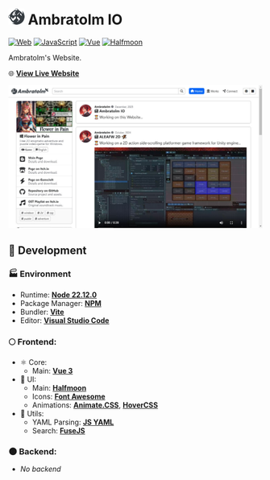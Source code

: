 # ![Icon](./icon.png?raw=true) Ambratolm IO

[![Web](https://img.shields.io/badge/Web-blue?logo=googlechrome)](https://github.com/topics/web)
[![JavaScript](https://img.shields.io/badge/JavaScript-blue?logo=javascript)](https://github.com/topics/javascript)
[![Vue](https://img.shields.io/github/package-json/dependency-version/Ambratolm/ambratolm-io/vue?logo=vue.js)](https://github.com/topics/vuejs)
[![Halfmoon](https://img.shields.io/github/package-json/dependency-version/Ambratolm/ambratolm-io/halfmoon?logo=bootstrap)](https://github.com/topics/halfmoon)

Ambratolm's Website.

🌐 [**View Live Website**](https://ambratolm.github.io)

![Screenshot](screenshot.jpg?raw=true)

## 🚀 Development

### 🏭 Environment

- Runtime: [**Node 22.12.0**](https://github.com/nodejs)
- Package Manager: [**NPM**](https://github.com/npm)
- Bundler: [**Vite**](https://vite.dev)
- Editor: [**Visual Studio Code**](https://code.visualstudio.com)

### 🌕 Frontend:

- ⚛️ Core:
  - Main: [**Vue 3**](https://vuejs.org)
- 🎨 UI:
  - Main: [**Halfmoon**](https://www.gethalfmoon.com)
  - Icons: [**Font Awesome**](https://fontawesome.com)
  - Animations: [**Animate.CSS**](https://animate.style), [**HoverCSS**](https://ianlunn.github.io/Hover)
- 🔧 Utils:
  - YAML Parsing: [**JS YAML**](https://github.com/nodeca/js-yaml)
  - Search: [**FuseJS**](https://www.fusejs.io)

### 🌑 Backend:

- _No backend_
